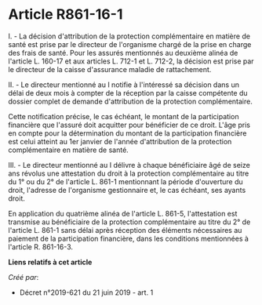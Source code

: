 # Article R861-16-1

I. - La décision d'attribution de la protection complémentaire en matière de santé est prise par le directeur de l'organisme
chargé de la prise en charge des frais de santé. Pour les assurés mentionnés au deuxième alinéa de l'article L. 160-17 et aux
articles L. 712-1 et L. 712-2, la décision est prise par le directeur de la caisse d'assurance maladie de rattachement.

II. - Le directeur mentionné au I notifie à l'intéressé sa décision dans un délai de deux mois à compter de la réception par
la caisse compétente du dossier complet de demande d'attribution de la protection complémentaire.

Cette notification précise, le cas échéant, le montant de la participation financière que l'assuré doit acquitter pour
bénéficier de ce droit. L'âge pris en compte pour la détermination du montant de la participation financière est celui
atteint au 1er janvier de l'année d'attribution de la protection complémentaire en matière de santé.

III. - Le directeur mentionné au I délivre à chaque bénéficiaire âgé de seize ans révolus une attestation du droit à la
protection complémentaire au titre du 1° ou du 2° de l'article L. 861-1 mentionnant la période d'ouverture du droit,
l'adresse de l'organisme gestionnaire et, le cas échéant, ses ayants droit.

En application du quatrième alinéa de l'article L. 861-5, l'attestation est transmise au bénéficiaire de la protection
complémentaire au titre du 2° de l'article L. 861-1 sans délai après réception des éléments nécessaires au paiement de la
participation financière, dans les conditions mentionnées à l'article R. 861-16-3.

**Liens relatifs à cet article**

_Créé par_:

  - Décret n°2019-621 du 21 juin 2019 - art. 1
